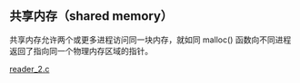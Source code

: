 ## 共享内存（shared memory）

共享内存允许两个或更多进程访问同一块内存，就如同 malloc() 函数向不同进程返回了指向同一个物理内存区域的指针。

[reader_2.c](./reader_2.c)

